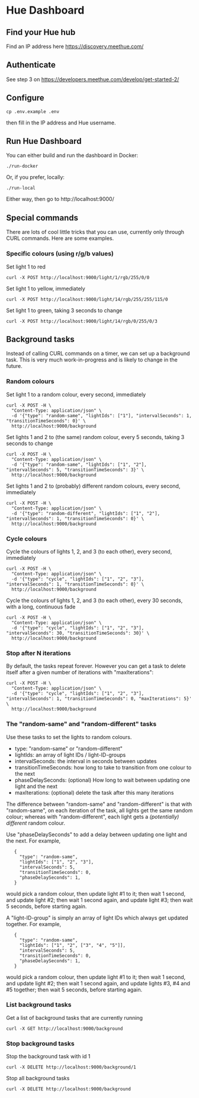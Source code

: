 # Hue Dashboard

## Find your Hue hub

Find an IP address here https://discovery.meethue.com/

## Authenticate

See step 3 on https://developers.meethue.com/develop/get-started-2/

## Configure

    cp .env.example .env

then fill in the IP address and Hue username.

## Run Hue Dashboard

You can either build and run the dashboard in Docker:

    ./run-docker

Or, if you prefer, locally:

    ./run-local

Either way, then go to http://localhost:9000/

## Special commands

There are lots of cool little tricks that you can use, currently only through CURL commands. Here are some examples.

### Specific colours (using r/g/b values)

Set light 1 to red

    curl -X POST http://localhost:9000/light/1/rgb/255/0/0

Set light 1 to yellow, immediately

    curl -X POST http://localhost:9000/light/14/rgb/255/255/115/0

Set light 1 to green, taking 3 seconds to change

    curl -X POST http://localhost:9000/light/14/rgb/0/255/0/3

## Background tasks

Instead of calling CURL commands on a timer, we can set up a background task. This is very much work-in-progress and is likely to change in the future.

### Random colours

Set light 1 to a random colour, every second, immediately

    curl -X POST -H \
      "Content-Type: application/json" \
      -d '{"type": "random-same", "lightIds": ["1"], "intervalSeconds": 1, "transitionTimeSeconds": 0}' \
      http://localhost:9000/background

Set lights 1 and 2 to (the same) random colour, every 5 seconds, taking 3 seconds to change

    curl -X POST -H \
      "Content-Type: application/json" \
      -d '{"type": "random-same", "lightIds": ["1", "2"], "intervalSeconds": 5, "transitionTimeSeconds": 3}' \
      http://localhost:9000/background

Set lights 1 and 2 to (probably) different random colours, every second, immediately

    curl -X POST -H \
      "Content-Type: application/json" \
      -d '{"type": "random-different", "lightIds": ["1", "2"], "intervalSeconds": 1, "transitionTimeSeconds": 0}' \
      http://localhost:9000/background

### Cycle colours

Cycle the colours of lights 1, 2, and 3 (to each other), every second, immediately

    curl -X POST -H \
      "Content-Type: application/json" \
      -d '{"type": "cycle", "lightIds": ["1", "2", "3"], "intervalSeconds": 1, "transitionTimeSeconds": 0}' \
      http://localhost:9000/background

Cycle the colours of lights 1, 2, and 3 (to each other), every 30 seconds, with a long, continuous fade

    curl -X POST -H \
      "Content-Type: application/json" \
      -d '{"type": "cycle", "lightIds": ["1", "2", "3"], "intervalSeconds": 30, "transitionTimeSeconds": 30}' \
      http://localhost:9000/background

### Stop after N iterations

By default, the tasks repeat forever. However you can get a task to
delete itself after a given number of iterations with "maxIterations":

    curl -X POST -H \
      "Content-Type: application/json" \
      -d '{"type": "cycle", "lightIds": ["1", "2", "3"], "intervalSeconds": 1, "transitionTimeSeconds": 0, "maxIterations": 5}' \
      http://localhost:9000/background

### The "random-same" and "random-different" tasks

Use these tasks to set the lights to random colours.

 * type: "random-same" or "random-different"
 * lightIds: an array of light IDs / light-ID-groups
 * intervalSeconds: the interval in seconds between updates
 * transitionTimeSeconds: how long to take to transition from one colour to the next
 * phaseDelaySeconds: (optional) How long to wait between updating one light and the next
 * maxIterations: (optional) delete the task after this many iterations

The difference between "random-same" and "random-different" is that
with "random-same", on each iteration of the task, all lights get the
same random colour; whereas with "random-different", each light gets a
_(potentially) different_ random colour.

Use "phaseDelaySeconds" to add a delay between updating one light and the next.
For example,
```
   {
     "type": "random-same",
     "lightIds": ["1", "2", "3"],
     "intervalSeconds": 5,
     "transitionTimeSeconds": 0,
     "phaseDelaySeconds": 1,
   }
```
would pick a random colour, then update light #1 to it; then wait 1 second,
and update light #2; then wait 1 second again, and update light #3; then wait
5 seconds, before starting again.

A "light-ID-group" is simply an array of light IDs which always get updated
together. For example,
```
   {
     "type": "random-same",
     "lightIds": ["1", "2", ["3", "4", "5"]],
     "intervalSeconds": 5,
     "transitionTimeSeconds": 0,
     "phaseDelaySeconds": 1,
   }
```
would pick a random colour, then update light #1 to it; then wait 1 second,
and update light #2; then wait 1 second again, and update lights #3, #4 and #5
together; then wait 5 seconds, before starting again.

### List background tasks

Get a list of background tasks that are currently running

    curl -X GET http://localhost:9000/background

### Stop background tasks

Stop the background task with id 1

    curl -X DELETE http://localhost:9000/background/1

Stop all background tasks

    curl -X DELETE http://localhost:9000/background
